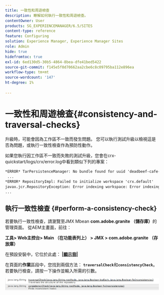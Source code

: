 ```yaml
---
title: 一致性和周遊檢查
description: 瞭解如何執行一致性和周遊檢查。
contentOwner: User
products: SG_EXPERIENCEMANAGER/6.5/SITES
content-type: reference
feature: Configuring
solution: Experience Manager, Experience Manager Sites
role: Admin
hide: true
hidefromtoc: true
exl-id: 6ed130d5-30b5-4864-8bea-dfe41bed5422
source-git-commit: f145e5f0d70662aa2cbe6c8c09795ba112e896ea
workflow-type: tm+mt
source-wordcount: '147'
ht-degree: 1%

---
```


# 一致性和周遊檢查{#consistency-and-traversal-checks}

升級時，可能會因為工作區不一致而發生問題。 您可以執行測試升級以檢視這是否為問題，或執行一致性檢查作為預防性動作。

如果您執行因工作區不一致而失敗的測試升級，您會在crx-quickstart/logs/crx/error.log中看到類似下列的專案：

```xml
*ERROR* TarPersistenceManager: No bundle found for uuid 'deadbeef-cafe-babe-cafe-babecafebabe'
 ...
*ERROR* RepositoryImpl: Failed to initialize workspace 'crx.default'
javax.jcr.RepositoryException: Error indexing workspace: Error indexing workspace: Error indexing workspace
...
```

## 執行一致性檢查 {#perform-a-consistency-check}

若要執行一致性檢查，請瀏覽至JMX Mbean **com.adobe.granite （儲存庫）**&#x200B;的管理頁面。 從AEM主畫面，前往：

**工具> Web主控台> Main （在功能表列上） > JMX > com.adobe.granite （存放庫）**

在預設安裝中，它位於此處： **[|顯示我|](http://localhost:4502/system/console/jmx/com.adobe.granite%3Atype%3DRepository)**

在頁面的&#x200B;**作業**&#x200B;區段中，您找到兩個方法： **`traversalCheck`**&#x200B;和&#x200B;**`consistencyCheck`**。 若要執行檢查，請按一下操作並輸入所需的引數。

![chlimage_1-117](assets/chlimage_1-117.png)
